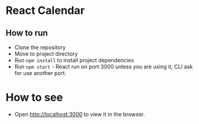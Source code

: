 # React Calendar

## How to run

- Clone the repository
- Move to project directory
- Run `npm install` to install project dependencies
- Run `npm start` - React run on port 3000 unless you are using it, CLI ask for use another port.

# How to see
- Open [http://localhost:3000](http://localhost:3000) to view it in the browser.